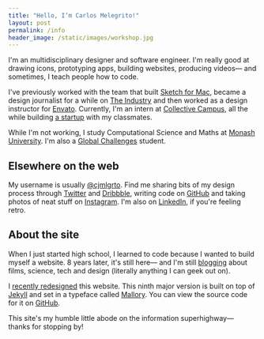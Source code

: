 ```yaml
---
title: "Hello, I’m Carlos Melegrito!"
layout: post
permalink: /info
header_image: /static/images/workshop.jpg
---
```


I'm an multidisciplinary designer and software engineer. I'm really good at drawing icons, prototyping apps, building websites, producing videos— and sometimes, I teach people how to code.

I've previously worked with the team that built [Sketch for Mac](https://sketchapp.com), became a design journalist for a while on [The Industry](http://theindustry.cc/author/cj/) and then worked as a design instructor for [Envato](https://envato.com). Currently, I'm an intern at [Collective Campus](http://www.collectivecamp.us), all the while building [a startup](http://initiator.fund) with my classmates.

While I'm not working, I study Computational Science and Maths at [Monash University](https://monash.edu). I'm also a [Global Challenges](https://www.monash.edu/global-challenges) student.

## Elsewhere on the web

My username is usually [@cjmlgrto](https://twitter.com/cjmlgrto). Find me sharing bits of my design process through [Twitter](https://twitter.com/cjmlgrto) and [Dribbble](https://dribbble.com/cjmlgrto), writing code on [GitHub](https://github.com/cjmlgrto/mlgrto.com) and taking photos of neat stuff on [Instagram](https://instagram.com/cjmlgrto). I'm also on [LinkedIn](http://linkedin.com/in/cjmlgrto), if you're feeling retro.

## About the site

When I just started high school, I learned to code because I wanted to build myself a website. 8 years later, it's still here— and I'm still [blogging](/blog) about films, science, tech and design (literally anything I can geek out on).

I [recently redesigned](#) this website. This ninth major version is built on top of [Jekyll](http://jekyllrb.com) and set in a typeface called [Mallory](https://frerejones.com/families/mallory). You can view the source code for it on [GitHub](https://github.com/cjmlgrto/mlgrto.com).

This site's my humble little abode on the information superhighway— thanks for stopping by!
